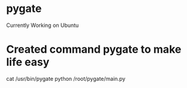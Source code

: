 pygate
======

Currently Working on Ubuntu 

# Created command pygate to make life easy 

cat /usr/bin/pygate
python /root/pygate/main.py
